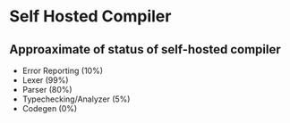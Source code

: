 # Self Hosted Compiler
## Approaximate of status of self-hosted compiler 
- Error Reporting (10%)
- Lexer (99%)
- Parser (80%)
- Typechecking/Analyzer (5%)
- Codegen (0%)